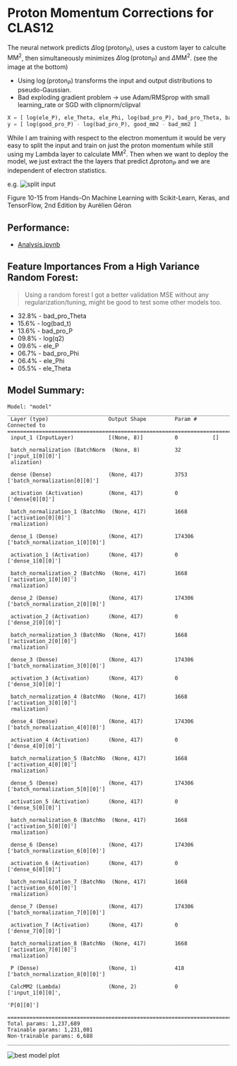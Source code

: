 # Proton Momentum Corrections for CLAS12

The neural network predicts $\Delta \log(\text{proton}_P)$, uses a custom layer to calculte $\text{MM}^2$, then simultaneously minimizes $\Delta \log(\text{proton}_P)$ and $\Delta \text{MM}^2$. (see the image at the bottom)
* Using $\log(\text{proton}_P)$ transforms the input and output distributions to pseudo-Gaussian.
* Bad exploding gradient problem -> use Adam/RMSprop with small learning_rate or SGD with clipnorm/clipval

```python
X = [ log(ele_P), ele_Theta, ele_Phi, log(bad_pro_P), bad_pro_Theta, bad_pro_Phi, log(bad_Q2), log(bad_t) ]
y = [ log(good_pro_P) - log(bad_pro_P), good_mm2 - bad_mm2 ]
```

While I am training with respect to the electron momentum it would be very easy to split the input and train on just the proton momentum while still using my Lambda layer to calculate $\text{MM}^2$. Then when we want to deploy the model, we just extract the the layers that predict $\Delta \text{proton}_P$ and we are independent of electron statistics.

e.g.
![split input](split_input.png)

Figure 10-15 from Hands-On Machine Learning with Scikit-Learn, Keras, and TensorFlow, 2nd Edition by Aurélien Géron

## Performance:
* [Analysis.ipynb](analysis.ipynb)

## Feature Importances From a High Variance Random Forest:
> Using a random forest I got a better validation MSE without any regularization/tuning, might be good to test some other models too.
* 32.8% - bad_pro_Theta 
* 15.6% - log(bad_t) 
* 13.6% - bad_pro_P 
* 09.8% - log(q2) 
* 09.6% - ele_P 
* 06.7% - bad_pro_Phi 
* 06.4% - ele_Phi 
* 05.5% - ele_Theta 



## Model Summary:
```
Model: "model"
__________________________________________________________________________________________________
 Layer (type)                   Output Shape         Param #     Connected to                     
==================================================================================================
 input_1 (InputLayer)           [(None, 8)]          0           []                               
                                                                                                  
 batch_normalization (BatchNorm  (None, 8)           32          ['input_1[0][0]']                
 alization)                                                                                       
                                                                                                  
 dense (Dense)                  (None, 417)          3753        ['batch_normalization[0][0]']    
                                                                                                  
 activation (Activation)        (None, 417)          0           ['dense[0][0]']                  
                                                                                                  
 batch_normalization_1 (BatchNo  (None, 417)         1668        ['activation[0][0]']             
 rmalization)                                                                                     
                                                                                                  
 dense_1 (Dense)                (None, 417)          174306      ['batch_normalization_1[0][0]']  
                                                                                                  
 activation_1 (Activation)      (None, 417)          0           ['dense_1[0][0]']                
                                                                                                  
 batch_normalization_2 (BatchNo  (None, 417)         1668        ['activation_1[0][0]']           
 rmalization)                                                                                     
                                                                                                  
 dense_2 (Dense)                (None, 417)          174306      ['batch_normalization_2[0][0]']  
                                                                                                  
 activation_2 (Activation)      (None, 417)          0           ['dense_2[0][0]']                
                                                                                                  
 batch_normalization_3 (BatchNo  (None, 417)         1668        ['activation_2[0][0]']           
 rmalization)                                                                                     
                                                                                                  
 dense_3 (Dense)                (None, 417)          174306      ['batch_normalization_3[0][0]']  
                                                                                                  
 activation_3 (Activation)      (None, 417)          0           ['dense_3[0][0]']                
                                                                                                  
 batch_normalization_4 (BatchNo  (None, 417)         1668        ['activation_3[0][0]']           
 rmalization)                                                                                     
                                                                                                  
 dense_4 (Dense)                (None, 417)          174306      ['batch_normalization_4[0][0]']  
                                                                                                  
 activation_4 (Activation)      (None, 417)          0           ['dense_4[0][0]']                
                                                                                                  
 batch_normalization_5 (BatchNo  (None, 417)         1668        ['activation_4[0][0]']           
 rmalization)                                                                                     
                                                                                                  
 dense_5 (Dense)                (None, 417)          174306      ['batch_normalization_5[0][0]']  
                                                                                                  
 activation_5 (Activation)      (None, 417)          0           ['dense_5[0][0]']                
                                                                                                  
 batch_normalization_6 (BatchNo  (None, 417)         1668        ['activation_5[0][0]']           
 rmalization)                                                                                     
                                                                                                  
 dense_6 (Dense)                (None, 417)          174306      ['batch_normalization_6[0][0]']  
                                                                                                  
 activation_6 (Activation)      (None, 417)          0           ['dense_6[0][0]']                
                                                                                                  
 batch_normalization_7 (BatchNo  (None, 417)         1668        ['activation_6[0][0]']           
 rmalization)                                                                                     
                                                                                                  
 dense_7 (Dense)                (None, 417)          174306      ['batch_normalization_7[0][0]']  
                                                                                                  
 activation_7 (Activation)      (None, 417)          0           ['dense_7[0][0]']                
                                                                                                  
 batch_normalization_8 (BatchNo  (None, 417)         1668        ['activation_7[0][0]']           
 rmalization)                                                                                     
                                                                                                  
 P (Dense)                      (None, 1)            418         ['batch_normalization_8[0][0]']  
                                                                                                  
 CalcMM2 (Lambda)               (None, 2)            0           ['input_1[0][0]',                
                                                                  'P[0][0]']                      
                                                                                                  
==================================================================================================
Total params: 1,237,689
Trainable params: 1,231,001
Non-trainable params: 6,688
__________________________________________________________________________________________________
```

![best model plot](models/best_model.png)

